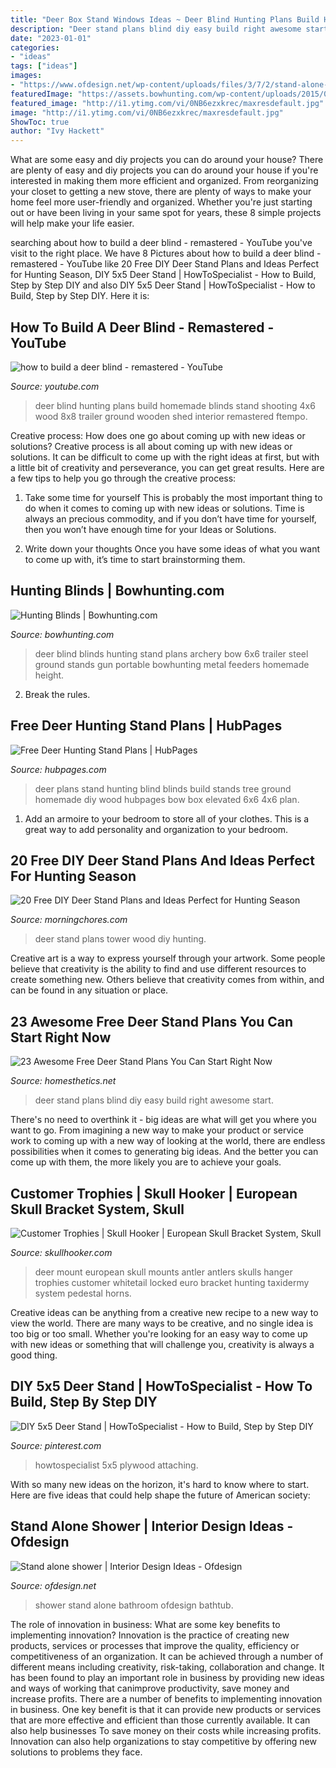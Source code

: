 ```yaml
---
title: "Deer Box Stand Windows Ideas ~ Deer Blind Hunting Plans Build Homemade Blinds Stand Shooting 4x6 Wood 8x8 Trailer Ground Wooden Shed Interior Remastered Ftempo"
description: "Deer stand plans blind diy easy build right awesome start"
date: "2023-01-01"
categories:
- "ideas"
tags: ["ideas"]
images:
- "https://www.ofdesign.net/wp-content/uploads/files/3/7/2/stand-alone-shower-0-372.jpg"
featuredImage: "https://assets.bowhunting.com/wp-content/uploads/2015/03/20c021eb4be445bc88a7206beeeeeb2e.jpg"
featured_image: "http://i1.ytimg.com/vi/0NB6ezxkrec/maxresdefault.jpg"
image: "http://i1.ytimg.com/vi/0NB6ezxkrec/maxresdefault.jpg"
ShowToc: true
author: "Ivy Hackett"
---
```



What are some easy and diy projects you can do around your house?
There are plenty of easy and diy projects you can do around your house if you're interested in making them more efficient and organized. From reorganizing your closet to getting a new stove, there are plenty of ways to make your home feel more user-friendly and organized. Whether you're just starting out or have been living in your same spot for years, these 8 simple projects will help make your life easier.

	

		
searching about how to build a deer blind - remastered - YouTube you've visit to the right place. We have 8 Pictures about how to build a deer blind - remastered - YouTube like 20 Free DIY Deer Stand Plans and Ideas Perfect for Hunting Season, DIY 5x5 Deer Stand | HowToSpecialist - How to Build, Step by Step DIY and also DIY 5x5 Deer Stand | HowToSpecialist - How to Build, Step by Step DIY. Here it is:
		
    
## How To Build A Deer Blind - Remastered - YouTube

<img loading=lazy src="http://i1.ytimg.com/vi/0NB6ezxkrec/maxresdefault.jpg" onerror="this.onerror=null;this.src='https://tse3.mm.bing.net/th?id=OIP.zfPiEN5vowt0K45_K1Q6vQHaEK&amp;pid=15.1';" alt="how to build a deer blind - remastered - YouTube">

_Source: youtube.com_

>deer blind hunting plans build homemade blinds stand shooting 4x6 wood 8x8 trailer ground wooden shed interior remastered ftempo. 

	

Creative process: How does one go about coming up with new ideas or solutions?
Creative process is all about coming up with new ideas or solutions. It can be difficult to come up with the right ideas at first, but with a little bit of creativity and perseverance, you can get great results. Here are a few tips to help you go through the creative process:
1. Take some time for yourself 
This is probably the most important thing to do when it comes to coming up with new ideas or solutions. Time is always an precious commodity, and if you don’t have time for yourself, then you won’t have enough time for your Ideas or Solutions.

2. Write down your thoughts 
Once you have some ideas of what you want to come up with, it’s time to start brainstorming them.

    
## Hunting Blinds | Bowhunting.com

<img loading=lazy src="https://assets.bowhunting.com/wp-content/uploads/2015/03/20c021eb4be445bc88a7206beeeeeb2e.jpg" onerror="this.onerror=null;this.src='https://tse1.mm.bing.net/th?id=OIP.tnIsLL98BL7_eev4Rgn62wHaE9&amp;pid=15.1';" alt="Hunting Blinds | Bowhunting.com">

_Source: bowhunting.com_

>deer blind blinds hunting stand plans archery bow 6x6 trailer steel ground stands gun portable bowhunting metal feeders homemade height. 

	

2. Break the rules.

    
## Free Deer Hunting Stand Plans | HubPages

<img loading=lazy src="https://usercontent2.hubstatic.com/6545303_f520.jpg" onerror="this.onerror=null;this.src='https://tse1.mm.bing.net/th?id=OIP.k3Rr59PUvRaK-_Jl1G-4FAHaKM&amp;pid=15.1';" alt="Free Deer Hunting Stand Plans | HubPages">

_Source: hubpages.com_

>deer plans stand hunting blind blinds build stands tree ground homemade diy wood hubpages bow box elevated 6x6 4x6 plan. 

	

1. Add an armoire to your bedroom to store all of your clothes. This is a great way to add personality and organization to your bedroom.

    
## 20 Free DIY Deer Stand Plans And Ideas Perfect For Hunting Season

<img loading=lazy src="https://cdn.morningchores.com/wp-content/uploads/2017/10/ds18.jpg" onerror="this.onerror=null;this.src='https://tse1.mm.bing.net/th?id=OIP._jdp66CllDWY13XZs4dvlQAAAA&amp;pid=15.1';" alt="20 Free DIY Deer Stand Plans and Ideas Perfect for Hunting Season">

_Source: morningchores.com_

>deer stand plans tower wood diy hunting. 

	

Creative art is a way to express yourself through your artwork. Some people believe that creativity is the ability to find and use different resources to create something new. Others believe that creativity comes from within, and can be found in any situation or place.

    
## 23 Awesome Free Deer Stand Plans You Can Start Right Now

<img loading=lazy src="https://cdn.homesthetics.net/wp-content/uploads/2017/11/free-deer-stand-plans-to-build-right-now-11.jpg" onerror="this.onerror=null;this.src='https://tse3.mm.bing.net/th?id=OIP.0V6wilo3PdvB0erCJJTPQgHaNK&amp;pid=15.1';" alt="23 Awesome Free Deer Stand Plans You Can Start Right Now">

_Source: homesthetics.net_

>deer stand plans blind diy easy build right awesome start. 

	

There's no need to overthink it - big ideas are what will get you where you want to go. From imagining a new way to make your product or service work to coming up with a new way of looking at the world, there are endless possibilities when it comes to generating big ideas. And the better you can come up with them, the more likely you are to achieve your goals.

    
## Customer Trophies | Skull Hooker | European Skull Bracket System, Skull

<img loading=lazy src="https://www.skullhooker.com/wp-content/gallery/customer-trophies/locked-up.jpeg" onerror="this.onerror=null;this.src='https://tse1.mm.bing.net/th?id=OIP.frtkZv4eEVrUgg4NmUKvyQAAAA&amp;pid=15.1';" alt="Customer Trophies | Skull Hooker | European Skull Bracket System, Skull">

_Source: skullhooker.com_

>deer mount european skull mounts antler antlers skulls hanger trophies customer whitetail locked euro bracket hunting taxidermy system pedestal horns. 

	

Creative ideas can be anything from a creative new recipe to a new way to view the world. There are many ways to be creative, and no single idea is too big or too small. Whether you're looking for an easy way to come up with new ideas or something that will challenge you, creativity is always a good thing.

    
## DIY 5x5 Deer Stand | HowToSpecialist - How To Build, Step By Step DIY

<img loading=lazy src="https://i.pinimg.com/736x/4d/00/35/4d0035f6cfad88ceef325a7adee3e33e.jpg" onerror="this.onerror=null;this.src='https://tse1.mm.bing.net/th?id=OIP.fUAM5l2F0-VeM9-HS4uJIQHaLt&amp;pid=15.1';" alt="DIY 5x5 Deer Stand | HowToSpecialist - How to Build, Step by Step DIY">

_Source: pinterest.com_

>howtospecialist 5x5 plywood attaching. 

	

With so many new ideas on the horizon, it's hard to know where to start. Here are five ideas that could help shape the future of American society: 

    
## Stand Alone Shower | Interior Design Ideas - Ofdesign

<img loading=lazy src="https://www.ofdesign.net/wp-content/uploads/files/3/7/2/stand-alone-shower-0-372.jpg" onerror="this.onerror=null;this.src='https://tse2.mm.bing.net/th?id=OIP.C36BZz7iD-buRXNezZbYfwHaKW&amp;pid=15.1';" alt="Stand alone shower | Interior Design Ideas - Ofdesign">

_Source: ofdesign.net_

>shower stand alone bathroom ofdesign bathtub. 

	

The role of innovation in business: What are some key benefits to implementing innovation?
Innovation is the practice of creating new products, services or processes that improve the quality, efficiency or competitiveness of an organization. It can be achieved through a number of different means including creativity, risk-taking, collaboration and change. It has been found to play an important role in business by providing new ideas and ways of working that canimprove productivity, save money and increase profits.
There are a number of benefits to implementing innovation in business. One key benefit is that it can provide new products or services that are more effective and efficient than those currently available. It can also help businesses To save money on their costs while increasing profits. Innovation can also help organizations to stay competitive by offering new solutions to problems they face.

